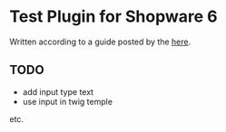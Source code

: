 # Test Plugin for Shopware 6

Written according to a guide posted by the [here](https://docs.shopware.com/en/shopware-platform-dev-en/how-to/indepth-guide-bundle/introduction).

## TODO

- add input type text
- use input in twig temple

etc.

